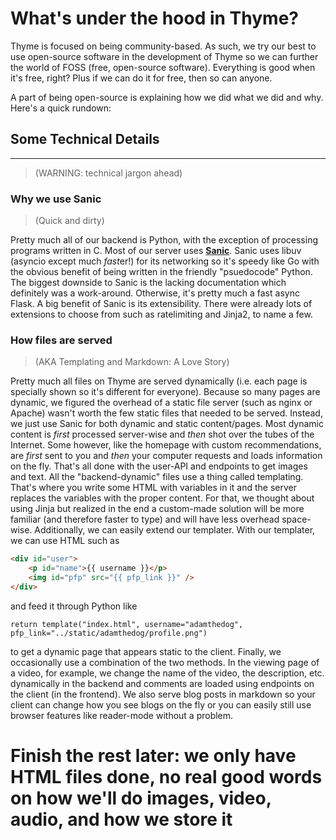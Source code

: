 # What's under the hood in Thyme?

Thyme is focused on being community-based. As such, we try our best to use open-source software in the development of
Thyme so we can further the world of FOSS (free, open-source software). Everything is good when it's free, right? Plus
if we can do it for free, then so can anyone.

A part of being open-source is explaining how we did what we did and why. Here's a quick rundown:

## Some Technical Details

---

> (WARNING: technical jargon ahead)

### Why we use Sanic

> (Quick and dirty)

Pretty much all of our backend is Python, with the exception of processing programs written in C. Most of our server
uses [**Sanic**](https://GitHub.com/channelcat/sanic). Sanic uses libuv (asyncio except much *fast*er!) for its
networking so it's speedy like Go with the obvious benefit of being written in the friendly "psuedocode" Python. The
biggest downside to Sanic is the lacking documentation which definitely was a work-around. Otherwise, it's pretty much a
fast async Flask. A big benefit of Sanic is its extensibility. There were already lots of extensions to choose from such
as ratelimiting and Jinja2, to name a few.

### How files are served

> (AKA Templating and Markdown: A Love Story)

Pretty much all files on Thyme are served dynamically (i.e. each page is specially shown so it's different for everyone).
Because so many pages are dynamic, we figured the overhead of a static file server (such as nginx or Apache) wasn't
worth the few static files that needed to be served. Instead, we just use Sanic for both dynamic and static
content/pages. Most dynamic content is *first* processed server-wise and *then* shot over the tubes of the Internet.
Some however, like the homepage with custom recommendations, are *first* sent to you and *then* your computer requests
and loads information on the fly. That's all done with the user-API and endpoints to get images and text. All the
"backend-dynamic" files use a thing called templating. That's where you write some HTML with variables in it and the
server replaces the variables with the proper content. For that, we thought about using Jinja but realized in the end a
custom-made solution will be more familiar (and therefore faster to type) and will have less overhead space-wise.
Additionally, we can easily extend our templater. With our templater, we can use HTML such as

```html
<div id="user">
    <p id="name">{{ username }}</p>
    <img id="pfp" src="{{ pfp_link }}" />
</div>
```

and feed it through Python like

```python3
return template("index.html", username="adamthedog", pfp_link="../static/adamthedog/profile.png")
```

to get a dynamic page that appears static to the client. Finally, we occasionally use a combination of the two methods.
In the viewing page of a video, for example, we change the name of the video, the description, etc. dynamically in the
backend and comments are loaded using endpoints on the client (in the frontend). We also serve blog posts in markdown so
your client can change how you see blogs on the fly or you can easily still use browser features like reader-mode
without a problem.

# Finish the rest later: we only have HTML files done, no real good words on how we'll do images, video, audio, and how we store it